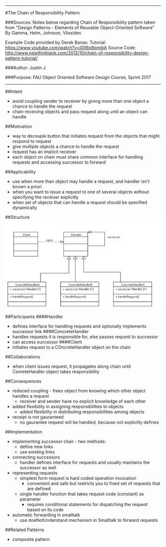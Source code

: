 ----------------------------------------------------------------------------------------------------------------
#The Chain of Responsibility Pattern

###Sources:
Notes below regarding Chain of Responsibility pattern taken from "Design Patterns - Elements of Reusable Object-Oriented Software"
By Gamma, Helm, Johnson, Vlissides

Example Code provided by Derek Banas:
Tutorial: https://www.youtube.com/watch?v=jDX6x8qmjbA
Source Code: http://www.newthinktank.com/2012/10/chain-of-responsibility-design-pattern-tutorial/

###Author: Justin J

###Purpose: FAU Object Oriented Software Design Course, Sprint 2017

----------------------------------------------------------------------------------------------------------------

##Intent
- avoid coupling sender to receiver by giving more than one object a chance to handle the request
- chain receiving objects and pass request along until an object can handle

##Motivation
- way to decouple button that initiates request from the objects that might respond to request
- give multiple objects a chance to handle the request
- request has an implicit receiver
- each object on chain must share common interface for handling requests and accessing successor to forward

##Applicability
- use when more than object may handle a request, and handler isn't known a priori
- when you want to issue a request to one of several objects without specifying the receiver explicitly
- when set of objects that can handle a request should be specified dynamically

##Structure
![alt text](ChainOfResponsibilityPattern.png "State Pattern") 

##Participants
####Handler
- defines interface for handling requests and optionally implements successor link
####ConcreteHandler
- handles requests it is responsible for, else passes request to successor
- can access successor
####Client
- initiates request to a COncreteHandler object on the chain

##Collaborations
- when client issues request, it propagates along chain until ConreteHandler object takes responsibility

##Consequences
- reduced coupling - frees object from knowing which other object handles a request
	- receiver and sender have no explicit knowledge of each other
- added flexibility in assigning responsibilities to objects	
	- added flexibility in distributing responsibilities among objects
- receipt is not gauranteed
	- no gaurantee request will be handled, because not explicitly defines

##Implementation
- implementing successor chair - two methods:
	- define new links
	- use existing links
- connecting successors
	- handler defines interface for requests and usually maintains the successor as well
- representing requests
	- simplest form request is hard coded operation invocation
		- convenient and safe but restricts you to fixed set of requests that are defined
	- single handler function that takes request code (constant) as parameter
		- requires conditional statements for dispatching the request based on its code
- automatic forwarding in smalltalk
	- use doeNotUnderstand mechanism in Smalltalk to forward requests
	
##Related Patterns
- composite pattern